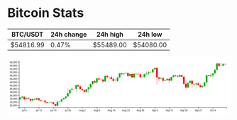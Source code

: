 # Bitcoin Stats

BTC/USDT|24h change|24h high|24h low|
|---|---|---|---|
|$54816.99|0.47%|$55489.00|$54080.00|

<img src="./chart.svg">

